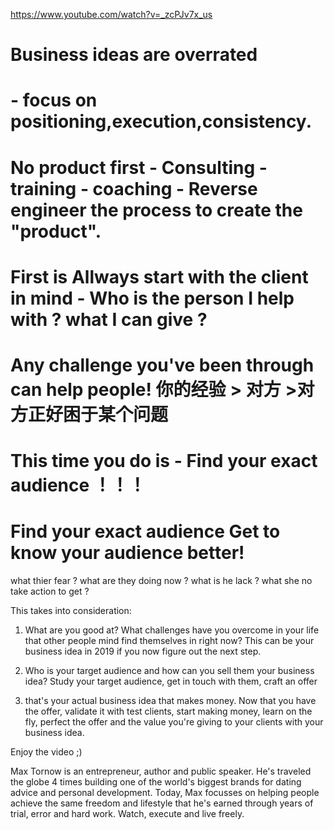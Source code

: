 
https://www.youtube.com/watch?v=_zcPJv7x_us

# Business ideas are overrated
# - focus on positioning,execution,consistency.
# No product first -  Consulting - training - coaching  - Reverse engineer the process to create the "product".

# First is Allways start with the client in mind - Who is the person I help with ? what I can give ? 

# Any challenge you've been through can help people! 你的经验 > 对方 >对方正好困于某个问题 

#  This time you do is - Find your exact audience ！！！

# Find your exact audience  Get to know your audience better! 

 what thier fear ? what are they doing now ? what is he lack ? what she no take action to get ?
 
 

This takes into consideration: 

1) What are you good at? What challenges have you overcome in your life that other people mind find themselves in right now? This can be your business idea in 2019 if you now figure out the next step. 

2) Who is your target audience and how can you sell them your business idea? Study your target audience, get in touch with them, craft an offer

3) that's your actual business idea that makes money. Now that you have the offer, validate it with test clients, start making money, learn on the fly, perfect the offer and the value you're giving to your clients with your business idea. 

Enjoy the video ;)

Max Tornow is an entrepreneur, author and public speaker. He's traveled the globe 4 times building one of the world's biggest brands for dating advice and personal development. Today, Max focusses on helping people achieve the same freedom and lifestyle that he's earned through years of trial, error and hard work. Watch, execute and live freely.

